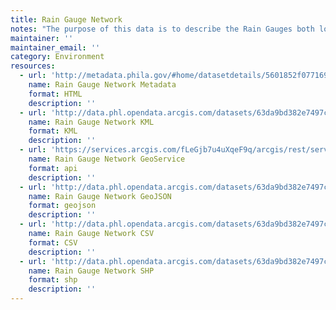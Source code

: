 ```yaml
---
title: Rain Gauge Network
notes: "The purpose of this data is to describe the Rain Gauges both locationally and via their attributes.\r\nThis data shows the location and attributes of Rain Gauges throughout the City of Philadelphia. "
maintainer: ''
maintainer_email: ''
category: Environment
resources:
  - url: 'http://metadata.phila.gov/#home/datasetdetails/5601852f077169215719b5c5/representationdetails/5612c96db96c129517118d00/'
    name: Rain Gauge Network Metadata
    format: HTML
    description: ''
  - url: 'http://data.phl.opendata.arcgis.com/datasets/63da9bd382e7497ca8ea8a01683cca6a_0.kml'
    name: Rain Gauge Network KML
    format: KML
    description: ''
  - url: 'https://services.arcgis.com/fLeGjb7u4uXqeF9q/arcgis/rest/services/RAINGAUGES/FeatureServer/0/query?outFields=*&where=1%3D1'
    name: Rain Gauge Network GeoService
    format: api
    description: ''
  - url: 'http://data.phl.opendata.arcgis.com/datasets/63da9bd382e7497ca8ea8a01683cca6a_0.geojson'
    name: Rain Gauge Network GeoJSON
    format: geojson
    description: ''
  - url: 'http://data.phl.opendata.arcgis.com/datasets/63da9bd382e7497ca8ea8a01683cca6a_0.csv'
    name: Rain Gauge Network CSV
    format: CSV
    description: ''
  - url: 'http://data.phl.opendata.arcgis.com/datasets/63da9bd382e7497ca8ea8a01683cca6a_0.zip'
    name: Rain Gauge Network SHP
    format: shp
    description: ''
---
```


